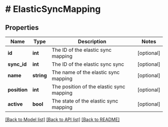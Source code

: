 # # ElasticSyncMapping

## Properties

Name | Type | Description | Notes
------------ | ------------- | ------------- | -------------
**id** | **int** | The ID of the elastic sync mapping | [optional]
**sync_id** | **int** | The ID of the elastic sync sync | [optional]
**name** | **string** | The name of the elastic sync mapping | [optional]
**position** | **int** | The position of the elastic sync mapping | [optional]
**active** | **bool** | The state of the elastic sync mapping | [optional]

[[Back to Model list]](../../README.md#models) [[Back to API list]](../../README.md#endpoints) [[Back to README]](../../README.md)
